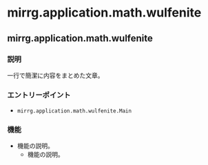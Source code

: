 # mirrg.application.math.wulfenite

## mirrg.application.math.wulfenite

### 説明

一行で簡潔に内容をまとめた文章。

### エントリーポイント

- `mirrg.application.math.wulfenite.Main`

### 機能

- 機能の説明。
  - 機能の説明。

